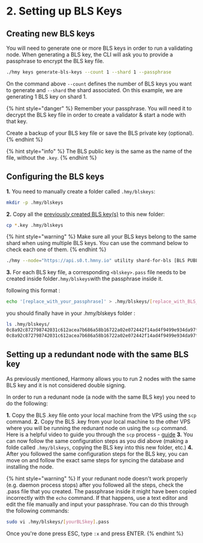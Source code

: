 # 2. Setting up BLS Keys

## Creating new BLS keys

You will need to generate one or more BLS keys in order to run a validating node. When generating a BLS key, the CLI will ask you to provide a passphrase to encrypt the BLS key file.‌

```bash
./hmy keys generate-bls-keys --count 1 --shard 1 --passphrase
```

On the command above `--count` defines the number of BLS keys you want to generate and `--shard` the shard associated. On this example, we are generating 1 BLS key on shard 1.

{% hint style="danger" %}
Remember your passphrase. You will need it to decrypt the BLS key file in order to create a validator & start a node with that key.

Create a backup of your BLS key file or save the BLS private key (optional).
{% endhint %}

{% hint style="info" %}
The BLS public key is the same as the name of the file, without the `.key`.
{% endhint %}

## Configuring the BLS keys

**1.** You need to manually create a folder called `.hmy/blskeys`:

```bash
mkdir -p .hmy/blskeys
```

**2.** Copy all the [previously created BLS key(s)](https://docs.harmony.one/home/validators/first-time-setup/generating-a-bls-key) to this new folder:

```bash
cp *.key .hmy/blskeys
```

{% hint style="warning" %}
Make sure all your BLS keys belong to the same shard when using multiple BLS keys. You can use the command below to check each one of them.
{% endhint %}

```bash
./hmy --node="https://api.s0.t.hmny.io" utility shard-for-bls [BLS PUBLIC KEY]
```

**3.** For each BLS key file, a corresponding `<blskey>.pass` file needs to be created inside folder`.hmy/blskeys`with the passphrase inside it.

following this format :

```bash
echo '[replace_with_your_passphrase]' > .hmy/blskeys/[replace_with_BLS_without_.key].pass
```

you should finally have in your .hmy/blskeys folder :

```bash
ls .hmy/blskeys/
0c8a92c872798742031c612acea7b686a58b16722a02e072442f14ad4f9499e934da97f4db7d1a68307a96335e06bb0c.key
0c8a92c872798742031c612acea7b686a58b16722a02e072442f14ad4f9499e934da97f4db7d1a68307a96335e06bb0c.pass
```

## Setting up a redundant node with the same BLS key

As previously mentioned, Harmony allows you to run 2 nodes with the same BLS key and it is not considered double signing.

In order to run a redunant node (a node with the same BLS key) you need to do the following:

**1.** Copy the BLS .key file onto your local machine from the VPS using the `scp` command. **2.** Copy the BLS .key from your local machine to the other VPS where you will be running the redunant node on using the `scp` command. Here is a helpful video to guide you through the `scp` process - [guide](https://www.youtube.com/watch?v=q2OHvlr081s) **3.** You can now follow the same configuration steps as you did above (making a folde called `.hmy/blskeys`, copying the BLS key into this new folder, etc.) **4.** After you followed the same configuration steps for the BLS key, you can move on and follow the exact same steps for syncing the database and installing the node.

{% hint style="warning" %}
If your redunant node doesn't work properly (e.g. daemon process stops) after you followed all the steps, check the .pass file that you created. The passphrase inside it might have been copied incorrectly with the `echo` command. If that happens, use a text editor and edit the file manually and input your passphrase. You can do this through the following commands:

```bash
sudo vi .hmy/blskeys/[yourBLSkey].pass
```

Once you're done press ESC, type `:x` and press ENTER.
{% endhint %}
